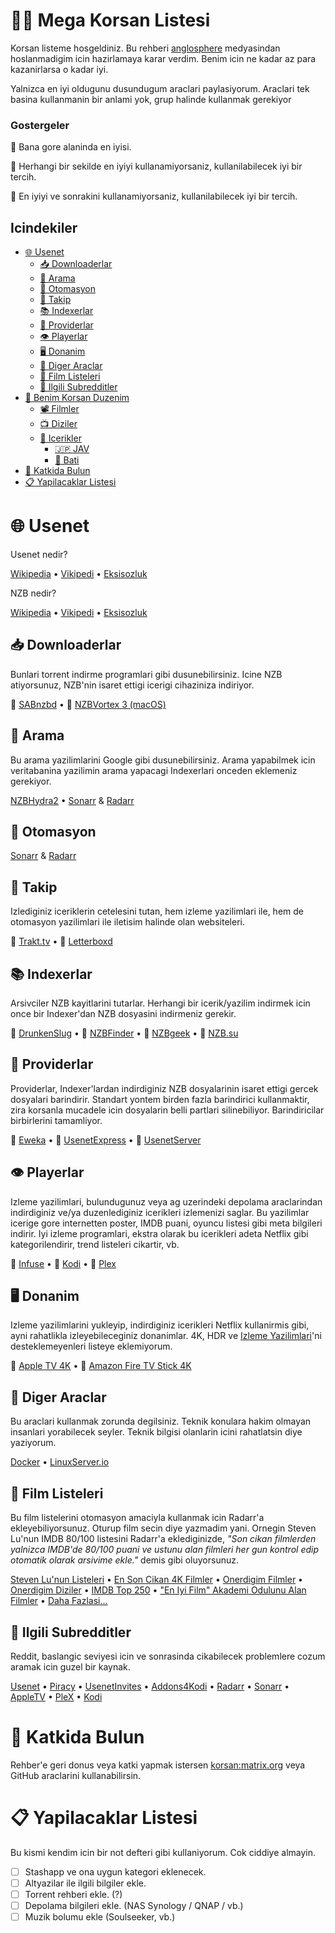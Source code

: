 # 🏴‍☠️ Mega Korsan Listesi

Korsan listeme hosgeldiniz. Bu rehberi [anglosphere](https://en.wikipedia.org/wiki/Anglosphere) medyasindan hoslanmadigim icin hazirlamaya karar verdim. Benim icin ne kadar az para kazanirlarsa o kadar iyi.

Yalnizca en iyi oldugunu dusundugum araclari paylasiyorum. Araclari tek basina kullanmanin bir anlami yok, grup halinde kullanmak gerekiyor

### Gostergeler

🥇 Bana gore alaninda en iyisi.

🥈 Herhangi bir sekilde en iyiyi kullanamiyorsaniz, kullanilabilecek iyi bir tercih.

🥉 En iyiyi ve sonrakini kullanamiyorsaniz, kullanilabilecek iyi bir tercih.

## Icindekiler

- [🌐 Usenet](#-usenet)
  - [📥 Downloaderlar](#-downloaderlar)
  - [🔎 Arama](#-arama)
  - [🤖 Otomasyon](#-otomasyon)
  - [📒 Takip](#-takip)
  - [📚 Indexerlar](#-indexerlar)
  - [🏦 Providerlar](#-providerlar)
  - [👁️ Playerlar](#-playerlar)
  - [🖥 Donanim](#-donanim)
  - [🧰 Diger Araclar](#-diger-araclar)
  - [🍿 Film Listeleri](#-film-listeleri)
  - [🤡 Ilgili Subredditler](#-ilgili-subredditler)
- [👨 Benim Korsan Duzenim](#benim-korsan-duzenim)
  - [📽️ Filmler](#filmler)
  - [📺 Diziler](#diziler)
  - [🔞 Icerikler](#icerikler)
    - [🇯🇵 JAV](#jav)
    - [🍟 Bati](#bati)
- [🤝 Katkida Bulun](#katkida-bulun)
- [📋 Yapilacaklar Listesi](#yapilacaklar-listesi)

# 🌐 Usenet

Usenet nedir?

[Wikipedia](https://en.wikipedia.org/wiki/Usenet) • [Vikipedi](https://tr.wikipedia.org/wiki/Usenet) • [Eksisozluk](https://eksisozluk.com/usenet--119551)

NZB nedir?

[Wikipedia](https://en.wikipedia.org/wiki/NZB) • [Vikipedi](https://tr.wikipedia.org/wiki/NZB) • [Eksisozluk](https://eksisozluk.com/nzb--1237026)

## 📥 Downloaderlar

Bunlari torrent indirme programlari gibi dusunebilirsiniz. Icine NZB atiyorsunuz, NZB'nin isaret ettigi icerigi cihaziniza indiriyor.

🥇 [SABnzbd](https://github.com/sabnzbd/sabnzbd) • 🥉 [NZBVortex 3 (macOS)](https://www.nzbvortex.com/landing/)

## 🔎 Arama

Bu arama yazilimlarini Google gibi dusunebilirsiniz. Arama yapabilmek icin veritabanina yazilimin arama yapacagi Indexerlari onceden eklemeniz gerekiyor.

[NZBHydra2](https://github.com/theotherp/nzbhydra2) • [Sonarr](https://github.com/Sonarr/Sonarr) & [Radarr](https://github.com/Radarr/Radarr)

## 🤖 Otomasyon

[Sonarr](https://github.com/Sonarr/Sonarr>) & [Radarr](https://github.com/Radarr/Radarr)

## 📒 Takip

Izlediginiz iceriklerin cetelesini tutan, hem izleme yazilimlari ile, hem de otomasyon yazilimlari ile iletisim halinde olan websiteleri.

🥇 [Trakt.tv](https://trakt.tv/) • 🥉 [Letterboxd](https://letterboxd.com)

## 📚 Indexerlar

Arsivciler NZB kayitlarini tutarlar. Herhangi bir icerik/yazilim indirmek icin once bir Indexer'dan NZB dosyasini indirmeniz gerekir.

🥇 [DrunkenSlug](https://drunkenslug.com/) • 🥈 [NZBFinder](https://nzbfinder.ws/register?ref=205634) • 🥈 [NZBgeek](https://nzbgeek.info/) • 🥈 [NZB.su](https://nzb.su/)

## 🏦 Providerlar

Providerlar, Indexer'lardan indirdiginiz NZB dosyalarinin isaret ettigi gercek dosyalari barindirir. Standart yontem birden fazla barindirici kullanmaktir, zira korsanla mucadele icin dosyalarin belli partlari silinebiliyor. Barindiricilar birbirlerini tamamliyor.

🥇 [Eweka](https://www.eweka.nl/en) • 🥈 [UsenetExpress](https://www.usenetexpress.com/) • 🥈 [UsenetServer](https://www.usenetserver.com/)

## 👁️ Playerlar

Izleme yazilimlari, bulundugunuz veya ag uzerindeki depolama araclarindan indirdiginiz ve/ya duzenlediginiz icerikleri izlemenizi saglar. Bu yazilimlar icerige gore internetten poster, IMDB puani, oyuncu listesi gibi meta bilgileri indirir. Iyi izleme programlari, ekstra olarak bu icerikleri adeta Netflix gibi kategorilendirir, trend listeleri cikartir, vb.

🥇 [Infuse](https://firecore.com/infuse/) • 🥈 [Kodi](https://kodi.tv/) • 🥈 [Plex](https://www.plex.tv)

## 🖥 Donanim

Izleme yazilimlarini yukleyip, indirdiginiz icerikleri Netflix kullanirmis gibi, ayni rahatlikla izleyebileceginiz donanimlar. 4K, HDR ve [Izleme Yazilimlari](#izleme-yazilimlari)'ni desteklemeyenleri listeye eklemiyorum.

🥇 [Apple TV 4K](https://www.apple.com/apple-tv-4k/) • 🥈 [Amazon Fire TV Stick 4K](https://www.amazon.com/Fire-TV-Stick-4K-with-Alexa-Voice-Remote/dp/B079QHML21)

## 🧰 Diger Araclar

Bu araclari kullanmak zorunda degilsiniz. Teknik konulara hakim olmayan insanlari yorabilecek seyler. Teknik bilgisi olanlarin icini rahatlatsin diye yaziyorum.

[Docker](https://www.docker.com) • [LinuxServer.io](https://fleet.linuxserver.io)

## 🍿 Film Listeleri

Bu film listelerini otomasyon amaciyla kullanmak icin Radarr'a ekleyebiliyorsunuz. Oturup film secin diye yazmadim yani. Ornegin Steven Lu'nun IMDB 80/100 listesini Radarr'a eklediginizde, _"Son cikan filmlerden yalnizca IMDB'de 80/100 puani ve ustunu alan filmleri her gun kontrol edip otomatik olarak arsivime ekle."_ demis gibi oluyorsunuz.

[Steven Lu'nun Listeleri](https://github.com/sjlu/popular-movies) • [En Son Cikan 4K Filmler](https://trakt.tv/users/giladg/lists/latest-4k-releases?sort=added,asc) • [Onerdigim Filmler](https://trakt.tv/users/emrecaydin/lists/my-recommendations?display=movie&sort=added,asc) • [Onerdigim Diziler](https://trakt.tv/users/emrecaydin/lists/my-recommendations?display=show&sort=added,asc) • [IMDB Top 250](https://trakt.tv/users/justin/lists/imdb-top-rated-movies?sort=rank,asc) • ["En Iyi Film" Akademi Odulunu Alan Filmler](https://trakt.tv/users/thefork/lists/academy-awards-best-picture-winners?sort=rank,asc) • [Daha Fazlasi...](https://trakt.tv/discover#lists)

## 🤡 Ilgili Subredditler

Reddit, baslangic seviyesi icin ve sonrasinda cikabilecek problemlere cozum aramak icin guzel bir kaynak.

[Usenet](https://www.reddit.com/r/usenet/) • [Piracy](https://www.reddit.com/r/Piracy/) • [UsenetInvites](https://www.reddit.com/r/UsenetInvites/) • [Addons4Kodi](https://www.reddit.com/r/Addons4Kodi/) • [Radarr](https://www.reddit.com/r/radarr/) • [Sonarr](https://www.reddit.com/r/sonarr) • [AppleTV](https://www.reddit.com/r/appletv/) • [PleX](https://www.reddit.com/r/PleX/) • [Kodi](https://www.reddit.com/r/kodi/)

<!-- # 👨 Benim Korsan Duzenim

## Usenet Uyeliklerim

## Kullandigim Indexerlar

## 📽️ Filmler

## 📺 Diziler

🥇 [Infuse](https://firecore.com/infuse/)

## 🔞 Icerikler

### 🇯🇵 JAV

🥇 [JAVDB](https://javdb.com) ve 🥈 [JAVLibrary](http://www.javlibrary.com) yeni icerikleri, kategorileri ve begendiniz aktor ve aktrisleri takip etmek icin ideal yerler. Yani [Trakt.tv](https://trakt.tv)'nin JAV icin olanlari gibi dusunun. JAVDB'de isimler Japonca, JAVLibrary'de Ingilizce.

Bu iki siteden gozunuze kestirdiginiz icerikleri 🥇 [Sukebei](https://sukebei.nyaa.si) adli torrent sitesinden indirmeniz mumkun. Fakat public torrent sitesi oldugu icin eski torrentlerde seeder sikintisi cekilebiliyor. 99.99%'da cok torrentim kaldi. -->

# 🤝 Katkida Bulun

Rehber'e geri donus veya katki yapmak istersen [korsan:matrix.org]() veya GitHub araclarini kullanabilirsin.

# 📋 Yapilacaklar Listesi

Bu kismi kendim icin bir not defteri gibi kullaniyorum. Cok ciddiye almayin.

- [ ] Stashapp ve ona uygun kategori eklenecek.
- [ ] Altyazilar ile ilgili bilgiler ekle.
- [ ] Torrent rehberi ekle. (?)
- [ ] Depolama bilgileri ekle. (NAS Synology / QNAP / vb.)
- [ ] Muzik bolumu ekle (Soulseeker, vb.)
